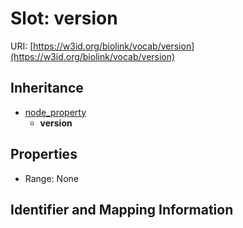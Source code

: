 # Slot: version

URI: [https://w3id.org/biolink/vocab/version](https://w3id.org/biolink/vocab/version)




## Inheritance

* [node_property](node_property.md)
    * **version**



## Properties

 * Range: None



## Identifier and Mapping Information





